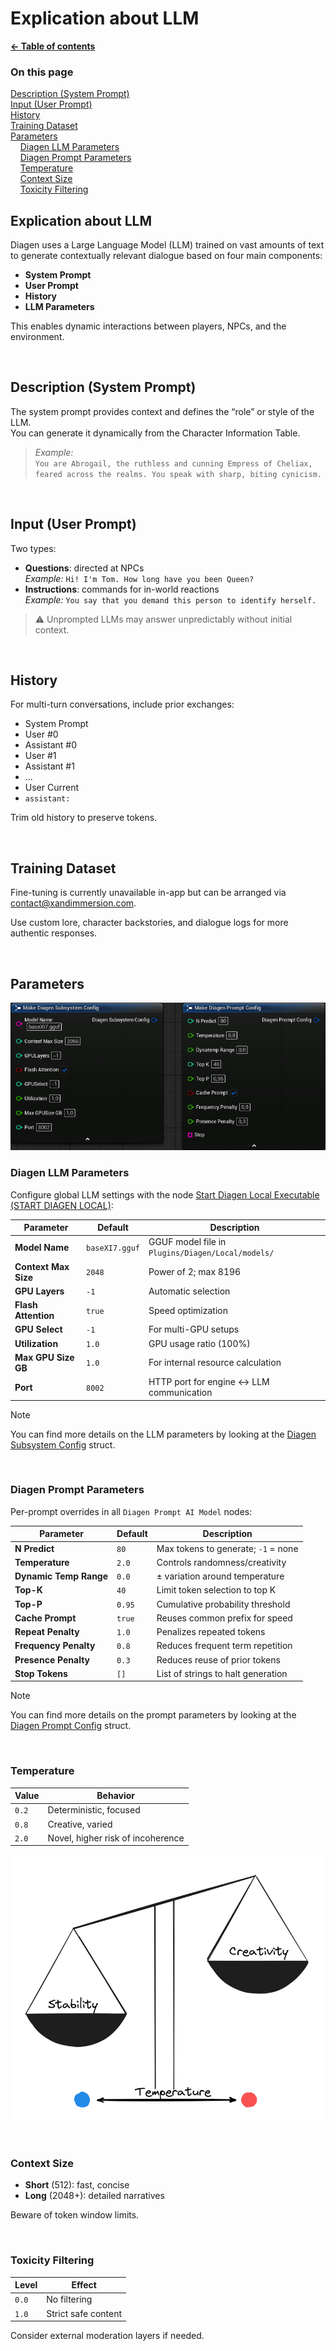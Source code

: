 # Explication about LLM

**[← Table of contents](/README.md#table-of-contents)**

### On this page

[Description (System Prompt)](#description-system-prompt)<br/>
[Input (User Prompt)](#input-user-prompt)  <br/>
[History](#history)  <br/>
[Training Dataset](#training-dataset)  <br/>
[Parameters](#parameters)  <br/>
    [Diagen LLM Parameters](#diagen-llm-parameters)  <br/>
    [Diagen Prompt Parameters](#diagen-prompt-parameters)  <br/>
    [Temperature](#temperature)  <br/>
    [Context Size](#context-size)  <br/>
    [Toxicity Filtering](#toxicity-filtering)  <br/>

## Explication about LLM

Diagen uses a Large Language Model (LLM) trained on vast amounts of text to generate contextually relevant dialogue based on four main components:

- **System Prompt**  
- **User Prompt**  
- **History**  
- **LLM Parameters**

This enables dynamic interactions between players, NPCs, and the environment.

<br/>

## Description (System Prompt)

The system prompt provides context and defines the “role” or style of the LLM.  
You can generate it dynamically from the Character Information Table.

> _Example:_  
> `You are Abrogail, the ruthless and cunning Empress of Cheliax, feared across the realms. You speak with sharp, biting cynicism.`

<br/>

## Input (User Prompt)

Two types:

- **Questions**: directed at NPCs  
  _Example:_ `Hi! I'm Tom. How long have you been Queen?`
- **Instructions**: commands for in-world reactions  
  _Example:_ `You say that you demand this person to identify herself.`

> ⚠️ Unprompted LLMs may answer unpredictably without initial context.

<br/>

## History

For multi-turn conversations, include prior exchanges:
* System Prompt
* User #0
* Assistant #0
* User #1
* Assistant #1
* ...
* User Current
* `assistant:`

Trim old history to preserve tokens.

<br/>

## Training Dataset

Fine-tuning is currently unavailable in-app but can be arranged via [contact@xandimmersion.com](mailto:contact@xandimmersion.com).

Use custom lore, character backstories, and dialogue logs for more authentic responses.

<br/>

## Parameters

![LLM Config Parameters](/docs/images/embedded_7_1.png)

### Diagen LLM Parameters

Configure global LLM settings with the node [Start Diagen Local Executable (START DIAGEN LOCAL)](/docs/API_reference/Local.md#start-diagen-local-executable):



| Parameter            | Default        | Description                                                      |
|----------------------|----------------|------------------------------------------------------------------|
| **Model Name**       | `baseXI7.gguf` | GGUF model file in `Plugins/Diagen/Local/models/`                |
| **Context Max Size** | `2048`         | Power of 2; max 8196                                             |
| **GPU Layers**       | `-1`           | Automatic selection                                              |
| **Flash Attention**  | `true`         | Speed optimization                                               |
| **GPU Select**       | `-1`           | For multi-GPU setups                                             |
| **Utilization**      | `1.0`          | GPU usage ratio (100%)                                           |
| **Max GPU Size GB**  | `1.0`          | For internal resource calculation                                |
| **Port**             | `8002`         | HTTP port for engine ↔ LLM communication                         |

> [!NOTE]  
> You can find more details on the LLM parameters by looking at the [Diagen Subsystem Config](/docs/API_reference/Classes_structs_enums.md#diagen-subsystem-config) struct.

<br/>

### Diagen Prompt Parameters

Per-prompt overrides in all `Diagen Prompt AI Model` nodes:

| Parameter               | Default | Description                          |
|-------------------------|---------|--------------------------------------|
| **N Predict**           | `80`    | Max tokens to generate; `-1` = none  |
| **Temperature**         | `2.0`   | Controls randomness/creativity       |
| **Dynamic Temp Range**  | `0.0`   | ± variation around temperature       |
| **Top-K**               | `40`    | Limit token selection to top K       |
| **Top-P**               | `0.95`  | Cumulative probability threshold     |
| **Cache Prompt**        | `true`  | Reuses common prefix for speed       |
| **Repeat Penalty**      | `1.0`   | Penalizes repeated tokens            |
| **Frequency Penalty**   | `0.8`   | Reduces frequent term repetition     |
| **Presence Penalty**    | `0.3`   | Reduces reuse of prior tokens        |
| **Stop Tokens**         | `[]`    | List of strings to halt generation   |

> [!NOTE]  
> You can find more details on the prompt parameters by looking at the [Diagen Prompt Config](/docs/API_reference/Classes_structs_enums.md#diagen-prompt-config) struct.

<br/>

### Temperature

| Value | Behavior                          |
|-------|-----------------------------------|
| `0.2` | Deterministic, focused            |
| `0.8` | Creative, varied                  |
| `2.0` | Novel, higher risk of incoherence |

![Temperature image](/docs/images/embedded_10_2.png)

<br/>

### Context Size

- **Short** (512): fast, concise  
- **Long** (2048+): detailed narratives  

Beware of token window limits.

<br/>

### Toxicity Filtering

| Level | Effect                         |
|-------|--------------------------------|
| `0.0` | No filtering                   |
| `1.0` | Strict safe content            |

Consider external moderation layers if needed.